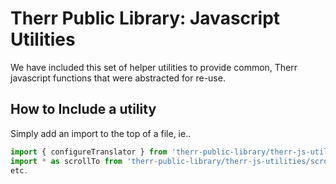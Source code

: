 # Therr Public Library: Javascript Utilities
We have included this set of helper utilities to provide common, Therr javascript functions that were abstracted for re-use.

## How to Include a utility
Simply add an import to the top of a file, ie..
```javascript
import { configureTranslator } from 'therr-public-library/therr-js-utilities/localization';
import * as scrollTo from 'therr-public-library/therr-js-utilities/scroll-to';
etc.
```
